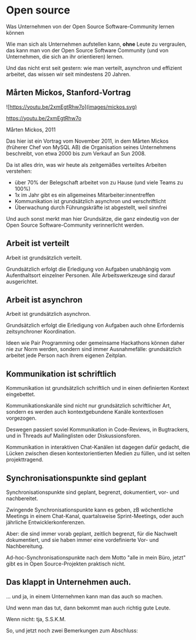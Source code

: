 # Open source <!-- .element class="hidden" -->

Was Unternehmen von der Open Source Software-Community lernen können

<!-- Note -->
Wie man sich als Unternehmen aufstellen kann, **ohne** Leute zu vergraulen, das kann man von der Open Source Software Community (und von Unternehmen, die sich an ihr orientieren) lernen.

Und das nicht erst seit gestern: wie man verteilt, asynchron und effizient arbeitet, das wissen wir seit mindestens 20 Jahren.


## Mårten Mickos, Stanford-Vortrag <!-- .element class="hidden" -->

![https://youtu.be/2xmEgtRhw7o](images/mickos.svg)

<https://youtu.be/2xmEgtRhw7o>

Mårten Mickos, 2011

<!-- Note -->
Das hier ist ein Vortrag vom November 2011, in dem Mårten Mickos (früherer Chef von MySQL AB) die Organisation seines Unternehmens beschreibt, von etwa 2000 bis zum Verkauf an Sun 2008.

Da ist alles drin, was wir heute als zeitgemäßes verteiltes Arbeiten verstehen: 

* über 70% der Belegschaft arbeitet von zu Hause (und viele Teams zu 100%)
* 1x im Jahr gibt es ein allgemeines Mitarbeiter:innentreffen
* Kommunikation ist grundsätzlich asynchron und verschriftlicht
* Überwachung durch Führungskräfte ist abgestellt, weil sinnfrei

Und auch sonst merkt man hier Grundsätze, die ganz eindeutig von der Open Source Software-Community verinnerlicht werden.


## Arbeit ist verteilt <!-- .element class="hidden" -->

Arbeit ist grundsätzlich verteilt.

<!-- Note -->
Grundsätzlich erfolgt die Erledigung von Aufgaben unabhängig vom Aufenthaltsort einzelner Personen.
Alle Arbeitswerkzeuge sind darauf ausgerichtet.


## Arbeit ist asynchron <!-- .element class="hidden" -->

Arbeit ist grundsätzlich asynchron.

<!-- Note -->
Grundsätzlich erfolgt die Erledigung von Aufgaben auch ohne Erfordernis zeitsynchroner Koordination.

Ideen wie Pair Programming oder gemeinsame Hackathons können daher nie zur Norm werden, sondern sind immer Ausnahmefälle: grundsätzlich arbeitet jede Person nach ihrem eigenen Zeitplan.


## Kommunikation ist schriftlich <!-- .element class="hidden" -->

Kommunikation ist grundsätzlich schriftlich und in einen definierten Kontext eingebettet.

<!-- Note -->
Kommunikationskanäle sind nicht nur grundsätzlich schriftlicher Art, sondern es werden auch kontextgebundene Kanäle kontextlosen vorgezogen.

Deswegen passiert soviel Kommunikation in Code-Reviews, in Bugtrackers, und in Threads auf Mailinglisten oder Diskussionsforen.

Kommunikation in interaktiven Chat-Kanälen ist dagegen dafür gedacht, die Lücken zwischen diesen kontextorientierten Medien zu füllen, und ist selten projekttragend.


## Synchronisationspunkte sind geplant <!-- .element class="hidden" -->

Synchronisationspunkte sind geplant, begrenzt, dokumentiert, vor- und nachbereitet.

<!-- Note -->
Zwingende Synchronisationspunkte kann es geben, zB wöchentliche Meetings in einem Chat-Kanal, quartalsweise Sprint-Meetings, oder auch jährliche Entwicklerkonferenzen.

Aber: die sind immer vorab geplant, zeitlich begrenzt, für die Nachwelt dokumentiert, und sie haben immer eine vordefinierte Vor- und Nachbereitung.

Ad-hoc-Synchronisationspunkte nach dem Motto "alle in mein Büro, jetzt" gibt es in Open Source-Projekten praktisch nicht.


## Das klappt in Unternehmen auch.  <!-- .element class="hidden" -->

... und ja, in einem Unternehmen kann man das auch so machen.

<!-- Note -->
Und wenn man das tut, dann bekommt man auch richtig gute Leute.

Wenn nicht: tja, S.S.K.M.

So, und jetzt noch zwei Bemerkungen zum Abschluss:
